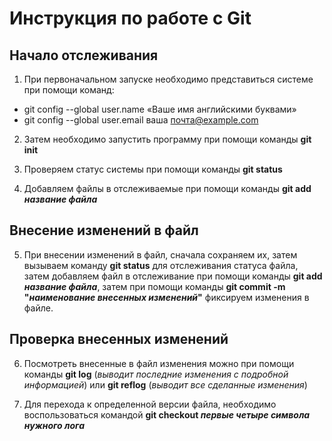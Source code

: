 # Инструкция по работе с Git

## Начало отслеживания

1. При первоначальном запуске необходимо представиться системе при помощи команд:

* git config --global user.name «Ваше имя английскими буквами»
* git config --global user.email ваша почта@example.com

2. Затем необходимо запустить программу при помощи команды **git init**

3. Проверяем статус системы при помощи команды **git status**

4. Добавляем файлы в отслеживаемые при помощи команды **git add _название файла_**

## Внесение изменений в файл 

5. При внесении изменений в файл, сначала сохраняем их, затем вызываем команду **git status** для отслеживания статуса файла, затем добавляем файл в отслеживание при помощи команды **git add _название файла_**, затем при помощи команды **git commit -m "_наименование внесенных изменений_"** фиксируем изменения в файле.

## Проверка внесенных изменений

6. Посмотреть внесенные в файл изменения можно при помощи команды **git log** (*выводит последние изменения с подробной информацией*) или **git reflog** (*выводит все сделанные изменения*) 

7. Для перехода к определенной версии файла, необходимо воспользоваться командой **git checkout _первые четыре символа нужного лога_**